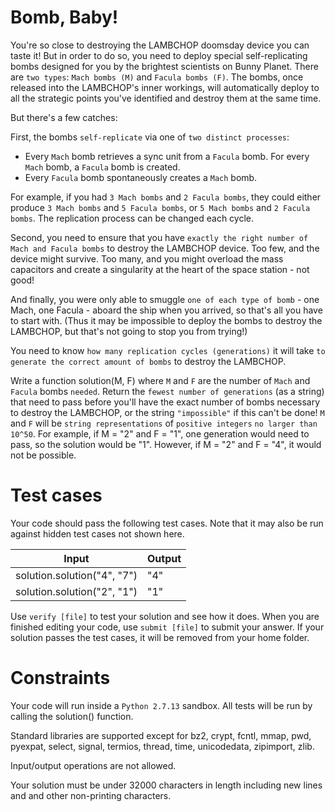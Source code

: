 # Bomb, Baby!
You're so close to destroying the LAMBCHOP doomsday device you can taste it! But in order to do so, you need to deploy
special self-replicating bombs designed for you by the brightest scientists on Bunny Planet. There are `two types`:
`Mach bombs (M)` and `Facula bombs (F)`. The bombs, once released into the LAMBCHOP's inner workings, will
automatically deploy to all the strategic points you've identified and destroy them at the same time.

But there's a few catches:

First, the bombs `self-replicate` via one of `two distinct processes`: 
- Every `Mach` bomb retrieves a sync unit from a `Facula` bomb. For every `Mach` bomb, a `Facula` bomb is created.
- Every `Facula` bomb spontaneously creates a `Mach` bomb.

For example, if you had `3 Mach bombs` and `2 Facula bombs`, they could either produce `3 Mach bombs` and `5 Facula
bombs`, or `5 Mach bombs` and `2 Facula bombs`. The replication process can be changed each cycle. 

Second, you need to ensure that you have `exactly the right number of Mach and Facula bombs` to destroy the LAMBCHOP
device. Too few, and the device might survive. Too many, and you might overload the mass capacitors and create a
singularity at the heart of the space station - not good! 

And finally, you were only able to smuggle `one of each type of bomb` - one Mach, one Facula - aboard the ship when
you arrived, so that's all you have to start with. (Thus it may be impossible to deploy the bombs to destroy the
LAMBCHOP, but that's not going to stop you from trying!) 

You need to know `how many replication cycles (generations)` it will take `to generate the correct amount of bombs` to
destroy the LAMBCHOP.

Write a function solution(M, F) where `M` and `F` are the number of `Mach` and `Facula` bombs `needed`. Return
the `fewest number of generations` (as a string) that need to pass before you'll have the exact number of bombs
necessary to destroy the LAMBCHOP, or the string `"impossible"` if this can't be done! `M` and `F` will be `string
representations` of `positive integers` `no larger than 10^50`. For example, if M = "2" and F = "1", one generation
would need to pass, so the solution would be "1". However, if M = "2" and F = "4", it would not be possible.

# Test cases
Your code should pass the following test cases.
Note that it may also be run against hidden test cases not shown here.

| Input | Output |
|---|---|
| solution.solution("4", "7") | "4" |
| solution.solution("2", "1") | "1" |

Use `verify [file]` to test your solution and see how it does. When you are finished editing your code, use
`submit [file]` to submit your answer. If your solution passes the test cases, it will be removed from your home folder.

# Constraints
Your code will run inside a `Python 2.7.13` sandbox. All tests will be run by calling the solution() function.

Standard libraries are supported except for bz2, crypt, fcntl, mmap, pwd, pyexpat, select, signal, termios, thread,
time, unicodedata, zipimport, zlib.

Input/output operations are not allowed.

Your solution must be under 32000 characters in length including new lines and and other non-printing characters.
